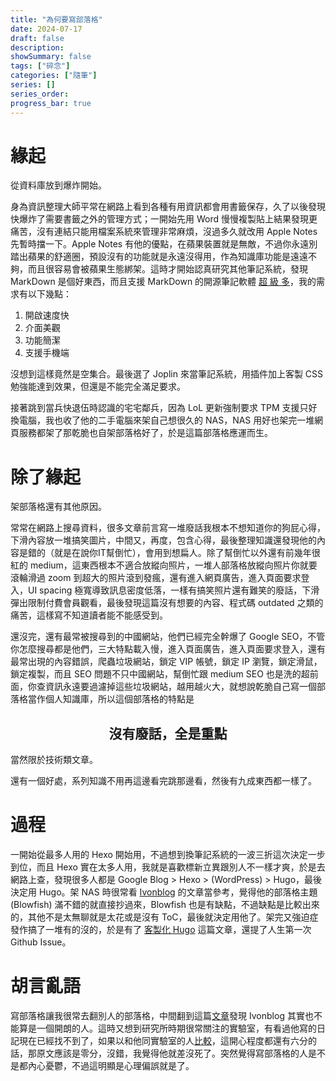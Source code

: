 ```yaml
---
title: "為何要寫部落格"
date: 2024-07-17
draft: false
description: 
showSummary: false
tags: ["碎念"]
categories: ["隨筆"]
series: []
series_order: 
progress_bar: true
---
```


# 緣起

從資料庫放到爆炸開始。

身為資訊整理大師平常在網路上看到各種有用資訊都會用書籤保存，久了以後發現快爆炸了需要書籤之外的管理方式；一開始先用 Word 慢慢複製貼上結果發現更痛苦，沒有連結只能用檔案系統來管理非常麻煩，沒過多久就改用 Apple Notes 先暫時擋一下。Apple Notes 有他的優點，在蘋果裝置就是無敵，不過你永遠別踏出蘋果的舒適圈，預設沒有的功能就是永遠沒得用，作為知識庫功能是遠遠不夠，而且很容易會被蘋果生態綁架。這時才開始認真研究其他筆記系統，發現 MarkDown 是個好東西，而且支援 MarkDown 的開源筆記軟體 [超 級 多](https://www.youtube.com/watch?v=oGF_qp10Qtc)，我的需求有以下幾點：

1. 開啟速度快
2. 介面美觀
3. 功能簡潔
4. 支援手機端

沒想到這樣竟然是空集合。最後選了 Joplin 來當筆記系統，用插件加上客製 CSS 勉強能達到效果，但還是不能完全滿足要求。

接著跳到當兵快退伍時認識的宅宅鄰兵，因為 LoL 更新強制要求 TPM 支援只好換電腦，我也收了他的二手電腦來架自己想很久的 NAS，NAS 用好也架完一堆網頁服務都架了那乾脆也自架部落格好了，於是這篇部落格應運而生。

# 除了緣起

架部落格還有其他原因。

常常在網路上搜尋資料，很多文章前言寫一堆廢話我根本不想知道你的狗屁心得，下滑內容放一堆搞笑圖片，中間又，再度，包含心得，最後整理知識還發現他的內容是錯的（就是在說你IT幫倒忙），會用到想扁人。除了幫倒忙以外還有前幾年很紅的 medium，這東西根本不適合放縱向照片，一堆人部落格放縱向照片你就要滾輪滑過 zoom 到超大的照片滾到發瘋，還有進入網頁廣告，進入頁面要求登入，UI spacing 極寬導致訊息密度低落，一樣有搞笑照片還有難笑的廢話，下滑彈出限制付費會員觀看，最後發現這篇沒有想要的內容、程式碼 outdated 之類的痛苦，這樣寫不知道讀者能不能感受到。

還沒完，還有最常被搜尋到的中國網站，他們已經完全幹爆了 Google SEO，不管你怎麼搜尋都是他們，三大特點載入慢，進入頁面廣告，進入頁面要求登入，還有最常出現的內容錯誤，爬蟲垃圾網站，鎖定 VIP 帳號，鎖定 IP 瀏覽，鎖定滑鼠，鎖定複製，而且 SEO 問題不只中國網站，幫倒忙跟 medium SEO 也是洗的超前面，你查資訊永遠要過濾掉這些垃圾網站，越用越火大，就想說乾脆自己寫一個部落格當作個人知識庫，所以這個部落格的特點是

<center><h2> 沒有廢話，全是重點 </h2></center>

當然限於技術類文章。

還有一個好處，系列知識不用再這邊看完跳那邊看，然後有九成東西都一樣了。

# 過程

一開始從最多人用的 Hexo 開始用，不過想到換筆記系統的一波三折這次決定一步到位，而且 Hexo 實在太多人用，我就是喜歡標新立異跟別人不一樣才爽，於是去網路上查，發現很多人都是 Google Blog > Hexo > (WordPress) > Hugo，最後決定用 Hugo。架 NAS 時很常看 [Ivonblog](https://ivonblog.com/) 的文章當參考，覺得他的部落格主題 (Blowfish) 滿不錯的就直接抄過來，Blowfish 也是有缺點，不過缺點是比較出來的，其他不是太無聊就是太花或是沒有 ToC，最後就決定用他了。架完又強迫症發作搞了一堆有的沒的，於是有了 [客製化 Hugo](https://www.zsl0621.cc/posts/custom-hugo/) 這篇文章，還提了人生第一次 Github Issue。

# 胡言亂語

寫部落格讓我很常去翻別人的部落格，中間翻到這篇[文章](https://ivonblog.com/posts/how-do-i-learn-english-3/)發現 Ivonblog 其實也不能算是一個開朗的人。這時又想到研究所時期很常關注的實驗室，有看過他寫的日記現在已經找不到了，如果以和他同實驗室的人[比較](https://scliubit.github.io/2023/01/08/yr2022/)，這開心程度都還有六分的話，那原文應該是零分，沒錯，我覺得他就差沒死了。突然覺得寫部落格的人是不是都內心憂鬱，不過這明顯是心理偏誤就是了。
